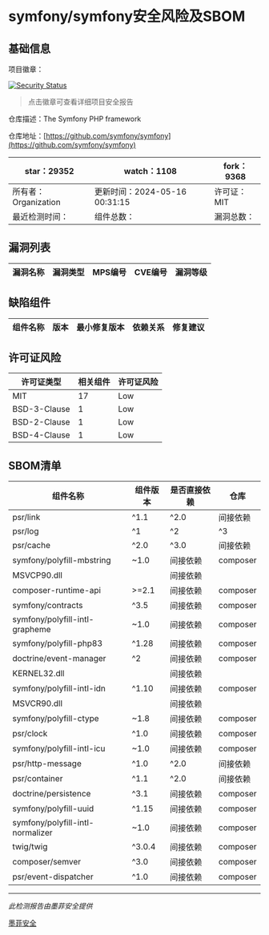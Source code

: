 # symfony/symfony安全风险及SBOM

## 基础信息

项目徽章：

[![Security Status](https://www.murphysec.com/platform3/v31/badge/1790816987635494912.svg)](https://www.murphysec.com/console/report/1691516035264176128/1790816987635494912)

> 点击徽章可查看详细项目安全报告

仓库描述：The Symfony PHP framework

仓库地址：[https://github.com/symfony/symfony](https://github.com/symfony/symfony)

| star：29352 | watch：1108 | fork：9368 |
| ----------- | -------------- | ------------ |
| 所有者：Organization | 更新时间：2024-05-16 00:31:15 | 许可证：MIT |
| 最近检测时间： | 组件总数： | 漏洞总数： |




## 漏洞列表

| 漏洞名称 | 漏洞类型 | MPS编号 | CVE编号 | 漏洞等级 |
| ------- | ------ | ------- | ------ | ----- |





## 缺陷组件

| 组件名称 | 版本 | 最小修复版本 | 依赖关系 | 修复建议 |
| -------- | ---- | ------------ | -------- | -------- |





## 许可证风险

| 许可证类型 | 相关组件 | 许可证风险 |
| ---------- | -------- | ---------- |
|MIT|17|Low|
|BSD-3-Clause|1|Low|
|BSD-2-Clause|1|Low|
|BSD-4-Clause|1|Low|




## SBOM清单

| 组件名称 | 组件版本 | 是否直接依赖 | 仓库 |
| -------- | -------- | ------------ | ---- |
|psr/link|^1.1|^2.0|间接依赖|composer|
|psr/log|^1|^2|^3|间接依赖|composer|
|psr/cache|^2.0|^3.0|间接依赖|composer|
|symfony/polyfill-mbstring|~1.0|间接依赖|composer|
|MSVCP90.dll||间接依赖||
|composer-runtime-api|>=2.1|间接依赖|composer|
|symfony/contracts|^3.5|间接依赖|composer|
|symfony/polyfill-intl-grapheme|~1.0|间接依赖|composer|
|symfony/polyfill-php83|^1.28|间接依赖|composer|
|doctrine/event-manager|^2|间接依赖|composer|
|KERNEL32.dll||间接依赖||
|symfony/polyfill-intl-idn|^1.10|间接依赖|composer|
|MSVCR90.dll||间接依赖||
|symfony/polyfill-ctype|~1.8|间接依赖|composer|
|psr/clock|^1.0|间接依赖|composer|
|symfony/polyfill-intl-icu|~1.0|间接依赖|composer|
|psr/http-message|^1.0|^2.0|间接依赖|composer|
|psr/container|^1.1|^2.0|间接依赖|composer|
|doctrine/persistence|^3.1|间接依赖|composer|
|symfony/polyfill-uuid|^1.15|间接依赖|composer|
|symfony/polyfill-intl-normalizer|~1.0|间接依赖|composer|
|twig/twig|^3.0.4|间接依赖|composer|
|composer/semver|^3.0|间接依赖|composer|
|psr/event-dispatcher|^1.0|间接依赖|composer|


------

*此检测报告由墨菲安全提供*

[墨菲安全](www.murphysec.com)